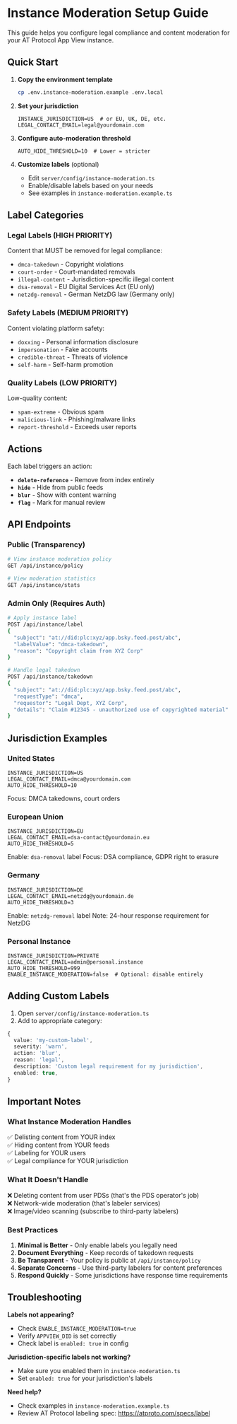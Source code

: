 # Instance Moderation Setup Guide

This guide helps you configure legal compliance and content moderation for your AT Protocol App View instance.

## Quick Start

1. **Copy the environment template**
   ```bash
   cp .env.instance-moderation.example .env.local
   ```

2. **Set your jurisdiction**
   ```env
   INSTANCE_JURISDICTION=US  # or EU, UK, DE, etc.
   LEGAL_CONTACT_EMAIL=legal@yourdomain.com
   ```

3. **Configure auto-moderation threshold**
   ```env
   AUTO_HIDE_THRESHOLD=10  # Lower = stricter
   ```

4. **Customize labels** (optional)
   - Edit `server/config/instance-moderation.ts`
   - Enable/disable labels based on your needs
   - See examples in `instance-moderation.example.ts`

## Label Categories

### Legal Labels (HIGH PRIORITY)
Content that MUST be removed for legal compliance:
- `dmca-takedown` - Copyright violations
- `court-order` - Court-mandated removals
- `illegal-content` - Jurisdiction-specific illegal content
- `dsa-removal` - EU Digital Services Act (EU only)
- `netzdg-removal` - German NetzDG law (Germany only)

### Safety Labels (MEDIUM PRIORITY)
Content violating platform safety:
- `doxxing` - Personal information disclosure
- `impersonation` - Fake accounts
- `credible-threat` - Threats of violence
- `self-harm` - Self-harm promotion

### Quality Labels (LOW PRIORITY)
Low-quality content:
- `spam-extreme` - Obvious spam
- `malicious-link` - Phishing/malware links
- `report-threshold` - Exceeds user reports

## Actions

Each label triggers an action:
- **`delete-reference`** - Remove from index entirely
- **`hide`** - Hide from public feeds
- **`blur`** - Show with content warning
- **`flag`** - Mark for manual review

## API Endpoints

### Public (Transparency)
```bash
# View instance moderation policy
GET /api/instance/policy

# View moderation statistics
GET /api/instance/stats
```

### Admin Only (Requires Auth)
```bash
# Apply instance label
POST /api/instance/label
{
  "subject": "at://did:plc:xyz/app.bsky.feed.post/abc",
  "labelValue": "dmca-takedown",
  "reason": "Copyright claim from XYZ Corp"
}

# Handle legal takedown
POST /api/instance/takedown
{
  "subject": "at://did:plc:xyz/app.bsky.feed.post/abc",
  "requestType": "dmca",
  "requestor": "Legal Dept, XYZ Corp",
  "details": "Claim #12345 - unauthorized use of copyrighted material"
}
```

## Jurisdiction Examples

### United States
```env
INSTANCE_JURISDICTION=US
LEGAL_CONTACT_EMAIL=dmca@yourdomain.com
AUTO_HIDE_THRESHOLD=10
```
Focus: DMCA takedowns, court orders

### European Union
```env
INSTANCE_JURISDICTION=EU
LEGAL_CONTACT_EMAIL=dsa-contact@yourdomain.eu
AUTO_HIDE_THRESHOLD=5
```
Enable: `dsa-removal` label
Focus: DSA compliance, GDPR right to erasure

### Germany
```env
INSTANCE_JURISDICTION=DE
LEGAL_CONTACT_EMAIL=netzdg@yourdomain.de
AUTO_HIDE_THRESHOLD=3
```
Enable: `netzdg-removal` label
Note: 24-hour response requirement for NetzDG

### Personal Instance
```env
INSTANCE_JURISDICTION=PRIVATE
LEGAL_CONTACT_EMAIL=admin@personal.instance
AUTO_HIDE_THRESHOLD=999
ENABLE_INSTANCE_MODERATION=false  # Optional: disable entirely
```

## Adding Custom Labels

1. Open `server/config/instance-moderation.ts`
2. Add to appropriate category:

```typescript
{
  value: 'my-custom-label',
  severity: 'warn',
  action: 'blur',
  reason: 'legal',
  description: 'Custom legal requirement for my jurisdiction',
  enabled: true,
}
```

## Important Notes

### What Instance Moderation Handles
✅ Delisting content from YOUR index  
✅ Hiding content from YOUR feeds  
✅ Labeling for YOUR users  
✅ Legal compliance for YOUR jurisdiction  

### What It Doesn't Handle
❌ Deleting content from user PDSs (that's the PDS operator's job)  
❌ Network-wide moderation (that's labeler services)  
❌ Image/video scanning (subscribe to third-party labelers)  

### Best Practices

1. **Minimal is Better** - Only enable labels you legally need
2. **Document Everything** - Keep records of takedown requests
3. **Be Transparent** - Your policy is public at `/api/instance/policy`
4. **Separate Concerns** - Use third-party labelers for content preferences
5. **Respond Quickly** - Some jurisdictions have response time requirements

## Troubleshooting

**Labels not appearing?**
- Check `ENABLE_INSTANCE_MODERATION=true`
- Verify `APPVIEW_DID` is set correctly
- Check label is `enabled: true` in config

**Jurisdiction-specific labels not working?**
- Make sure you enabled them in `instance-moderation.ts`
- Set `enabled: true` for your jurisdiction's labels

**Need help?**
- Check examples in `instance-moderation.example.ts`
- Review AT Protocol labeling spec: https://atproto.com/specs/label
